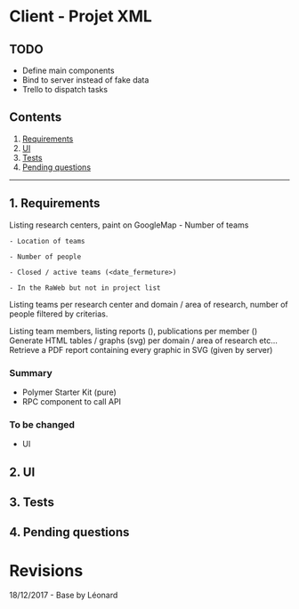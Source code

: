 Client - Projet XML
======================

## TODO
- Define main components
- Bind to server instead of fake data 
- Trello to dispatch tasks

## Contents

1. [Requirements](#Requirements)
2. [UI](#UI)
3. [Tests](#Tests)
4. [Pending questions](#pending-questions)

---

## 1. Requirements

Listing research centers, paint on GoogleMap
    - Number of teams

    - Location of teams

    - Number of people

    - Closed / active teams (<date_fermeture>)
    
    - In the RaWeb but not in project list

Listing teams per research center and domain / area of research, number of people filtered by criterias.

Listing team members, listing reports (<participants>), publications per member (<biblStruct>)
Generate HTML tables / graphs (svg) per domain / area of research etc...
Retrieve a PDF report containing every graphic in SVG (given by server)

### Summary

- Polymer Starter Kit (pure)
- RPC component to call API

### To be changed

- UI

## 2. UI 

<!-- WIP -->

## 3. Tests

<!-- TODO -->

## 4. Pending questions

<!-- Plan talk -->

Revisions
===
18/12/2017 - Base by Léonard 